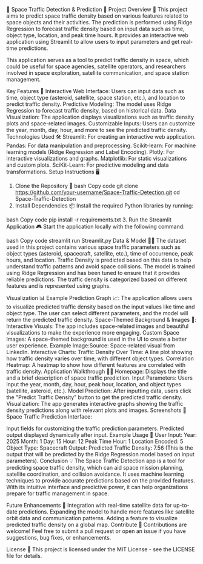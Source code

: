 🚀 Space Traffic Detection & Prediction 🚀
Project Overview 🌌
This project aims to predict space traffic density based on various features related to space objects and their activities. The prediction is performed using Ridge Regression to forecast traffic density based on input data such as time, object type, location, and peak time hours. It provides an interactive web application using Streamlit to allow users to input parameters and get real-time predictions.

This application serves as a tool to predict traffic density in space, which could be useful for space agencies, satellite operators, and researchers involved in space exploration, satellite communication, and space station management.

Key Features 🔑
Interactive Web Interface: Users can input data such as time, object type (asteroid, satellite, space station, etc.), and location to predict traffic density.
Predictive Modeling: The model uses Ridge Regression to forecast traffic density, based on historical data.
Data Visualization: The application displays visualizations such as traffic density plots and space-related images.
Customizable Inputs: Users can customize the year, month, day, hour, and more to see the predicted traffic density.
Technologies Used 🛠️
Streamlit: For creating an interactive web application.
Pandas: For data manipulation and preprocessing.
Scikit-learn: For machine learning models (Ridge Regression and Label Encoding).
Plotly: For interactive visualizations and graphs.
Matplotlib: For static visualizations and custom plots.
SciKit-Learn: For predictive modeling and data transformations.
Setup Instructions 🖥️
1. Clone the Repository 📂
bash
Copy code
git clone https://github.com/your-username/Space-Traffic-Detection.git
cd Space-Traffic-Detection
2. Install Dependencies 📦
Install the required Python libraries by running:

bash
Copy code
pip install -r requirements.txt
3. Run the Streamlit Application 🎮
Start the application locally with the following command:

bash
Copy code
streamlit run Streamlit.py
Data & Model 🧑‍💻
The dataset used in this project contains various space traffic parameters such as object types (asteroid, spacecraft, satellite, etc.), time of occurrence, peak hours, and location.
Traffic Density is predicted based on this data to help understand traffic patterns and avoid space collisions.
The model is trained using Ridge Regression and has been tuned to ensure that it provides reliable predictions. The traffic density is categorized based on different features and is represented using graphs.

Visualization 📊
Example Prediction Graph 📈:
The application allows users to visualize predicted traffic density based on the input values like time and object type. The user can select different parameters, and the model will return the predicted traffic density.
Space-Themed Background & Images 🌠:
Interactive Visuals: The app includes space-related images and beautiful visualizations to make the experience more engaging.
Custom Space Images: A space-themed background is used in the UI to create a better user experience.
Example Image:Source: Space-related visual from LinkedIn.
Interactive Charts:
Traffic Density Over Time: A line plot showing how traffic density varies over time, with different object types.
Correlation Heatmap: A heatmap to show how different features are correlated with traffic density.
Application Walkthrough 🚶‍♀️
Homepage: Displays the title and a brief description of space traffic prediction.
Input Parameters:
Users input the year, month, day, hour, peak hour, location, and object types (satellite, asteroid, etc.).
Model Prediction: After inputting data, users click the "Predict Traffic Density" button to get the predicted traffic density.
Visualization: The app generates interactive graphs showing the traffic density predictions along with relevant plots and images.
Screenshots 📸
Space Traffic Prediction Interface:

Input fields for customizing the traffic prediction parameters.
Predicted output displayed dynamically after input.
Example Usage 🎯
User Input:
Year: 2025
Month: 1
Day: 15
Hour: 12
Peak Time Hour: 1
Location Encoded: 5
Object Type: Spacecraft
Output:
Predicted Traffic Density: 7.56 (This is the output that will be predicted by the Ridge Regression model based on input parameters).
Conclusion 💡
The Space Traffic Detection app is a tool for predicting space traffic density, which can aid space mission planning, satellite coordination, and collision avoidance. It uses machine learning techniques to provide accurate predictions based on the provided features. With its intuitive interface and predictive power, it can help organizations prepare for traffic management in space.

Future Enhancements 🔮
Integration with real-time satellite data for up-to-date predictions.
Expanding the model to handle more features like satellite orbit data and communication patterns.
Adding a feature to visualize predicted traffic density on a global map.
Contribute 🤝
Contributions are welcome! Feel free to submit a pull request or open an issue if you have suggestions, bug fixes, or enhancements.

License 📄
This project is licensed under the MIT License - see the LICENSE file for details.

